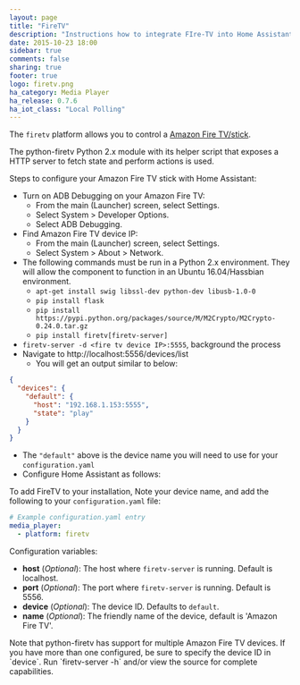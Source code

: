 ```yaml
---
layout: page
title: "FireTV"
description: "Instructions how to integrate FIre-TV into Home Assistant."
date: 2015-10-23 18:00
sidebar: true
comments: false
sharing: true
footer: true
logo: firetv.png
ha_category: Media Player
ha_release: 0.7.6
ha_iot_class: "Local Polling"
---
```



The `firetv` platform allows you to control a [Amazon Fire TV/stick](http://www.amazon.com/Amazon-DV83YW-Fire-TV/dp/B00U3FPN4U).

The python-firetv Python 2.x module with its helper script that exposes a HTTP server to fetch state and perform actions is used.

Steps to configure your Amazon Fire TV stick with Home Assistant:

- Turn on ADB Debugging on your Amazon Fire TV:
  - From the main (Launcher) screen, select Settings.
  - Select System > Developer Options.
  - Select ADB Debugging.
- Find Amazon Fire TV device IP:
  - From the main (Launcher) screen, select Settings.
  - Select System > About > Network.
- The following commands must be run in a Python 2.x environment. They will allow the component to function in an Ubuntu 16.04/Hassbian environment.
  - `apt-get install swig libssl-dev python-dev libusb-1.0-0`
  - `pip install flask`
  - `pip install https://pypi.python.org/packages/source/M/M2Crypto/M2Crypto-0.24.0.tar.gz`
  - `pip install firetv[firetv-server]`
- `firetv-server -d <fire tv device IP>:5555`, background the process
- Navigate to http://localhost:5556/devices/list
  - You will get an output similar to below:
```json
{
  "devices": {
    "default": {
      "host": "192.168.1.153:5555", 
      "state": "play"
    }
  }
}
```
- The `"default"` above is the device name you will need to use for your `configuration.yaml` 
- Configure Home Assistant as follows:

To add FireTV to your installation, Note your device name, and add the following to your `configuration.yaml` file:

```yaml
# Example configuration.yaml entry
media_player:
  - platform: firetv
```

Configuration variables:

- **host** (*Optional*): The host where `firetv-server` is running. Default is localhost.
- **port** (*Optional*): The port where `firetv-server` is running. Default is 5556.
- **device** (*Optional*): The device ID. Defaults to `default`.
- **name** (*Optional*): The friendly name of the device, default is 'Amazon Fire TV'.


<p class='note warning'>
Note that python-firetv has support for multiple Amazon Fire TV devices. If you have more than one configured, be sure to specify the device ID in `device`. Run `firetv-server -h` and/or view the source for complete capabilities.
</p>

